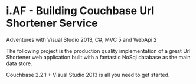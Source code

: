 i.AF  - Building Couchbase Url Shortener Service 
=================================================
Adventures with Visual Studio 2013, C#, MVC 5 and WebApi 2

The following project is the production quality implementation 
of a great Url Shortener web application built with a fantastic NoSql 
database as the main data store.

Couchbase 2.2.1 + Visual Studio 2013 is all you need to get started.


